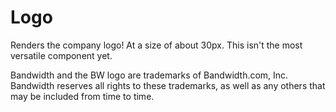 Logo
====

      
Renders the company logo! At a size of about 30px. This isn't the most versatile component yet.

Bandwidth and the BW logo are trademarks of Bandwidth.com, Inc.  Bandwidth reserves all rights to these trademarks, as well as any others that may be included from time to time.
